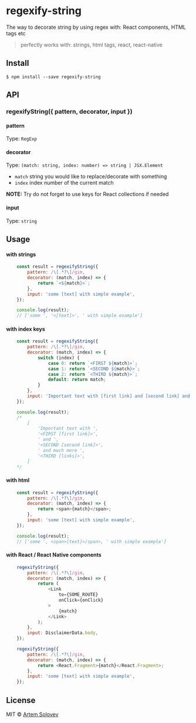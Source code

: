 # regexify-string

The way to decorate string by using regex with: React components, HTML tags etc

> perfectly works with: strings, html tags, react, react-native


## Install

```
$ npm install --save regexify-string
```

## API

### regexifyString({ pattern, decorator, input })

#### pattern

Type: `RegExp`

#### decorator

Type: `(match: string, index: number) => string | JSX.Element`

- `match` string you would like to replace/decorate with something
- `index` index number of the current match

**NOTE:** Try do not forget to use keys for React collections if needed

#### input

Type: `string`

## Usage

#### with strings

```js
    const result = regexifyString({
        pattern: /\[.*?\]/gim,
        decorator: (match, index) => {
            return `<${match}>`;
        },
        input: 'some [text] with simple example',
    });

    console.log(result);
    // ['some ', '<[text]>', ' with simple example']
```

#### with index keys

```js
    const result = regexifyString({
        pattern: /\[.*?\]/gim,
        decorator: (match, index) => {
            switch (index) {
                case 0: return `<FIRST ${match}>`;
                case 1: return `<SECOND ${match}>`;
                case 2: return `<THIRD ${match}>`;
                default: return match;
            }
        },
        input: 'Important text with [first link] and [second link] and much more [links]',
    });

    console.log(result);
    /*
        [
            'Important text with ',
            '<FIRST [first link]>',
            ' and ',
            '<SECOND [second link]>',
            ' and much more ',
            '<THIRD [links]>',
        ]
    */
```

#### with html

```js
    const result = regexifyString({
        pattern: /\[.*?\]/gim,
        decorator: (match, index) => {
            return <span>{match}</span>;
        },
        input: 'some [text] with simple example',
    });

    console.log(result);
    // ['some ', <span>[text]</span>, ' with simple example']
```

#### with React / React Native components

```js
    regexifyString({
        pattern: /\[.*?\]/gim,
        decorator: (match, index) => {
            return (
                <Link
                    to={SOME_ROUTE}
                    onClick={onClick}
                >
                    {match}
                </Link>
            );
        },
        input: DisclaimerData.body,
    });
```

```js
    regexifyString({
        pattern: /\[.*?\]/gim,
        decorator: (match, index) => {
            return <React.Fragment>{match}</React.Fragment>;
        },
        input: 'some [text] with simple example',
    });
```

## License

MIT © [Artem Solovev](http://www.artemsolovev.com/)
